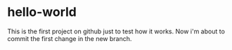 # hello-world
This is the first project on github just to test how it works.
Now i'm about to commit the first change in the new branch.
